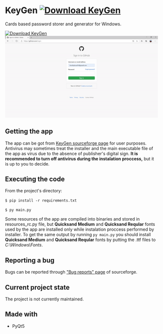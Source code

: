# KeyGen [![Download KeyGen](https://img.shields.io/sourceforge/dt/kovalskii-keygen.svg)](https://sourceforge.net/projects/kovalskii-keygen/files/latest/download)

Cards based password storer and generator for Windows.

[![Download KeyGen](https://a.fsdn.com/con/app/sf-download-button)](https://sourceforge.net/projects/kovalskii-keygen/files/latest/download)
![Usage scenario](concepts/keygen.gif)

## Getting the app

The app can be got from [KeyGen sourceforge page](https://sourceforge.net/projects/kovalskii-keygen) for user purposes. Antivirus may sometimes treat the installer and the main executable file of the app as virus due to the absence of publisher's digital sign. **It is recommended to turn off antivirus during the instalation proccess,** but it is up to you to decide.

## Executing the code

From the project's directory:

```$ pip install -r requirements.txt```

```$ py main.py ```

Some resources of the app are compiled into binaries and stored in resources_rc.py file, but **Quicksand Medium** and **Quicksand Reqular** fonts used by the app are installed only while instalation proccess performed by installer. To get the same output by running ```py main.py``` you should install **Quicksand Medium** and **Quicksand Reqular** fonts by putting the .ttf files to *C:\Windows\Fonts*.

## Reporting a bug

Bugs can be reported through ["Bug reports" page](https://sourceforge.net/p/kovalskii-keygen/discussion/bugreports/) of sourceforge.

## Current project state

The project is not currently maintained.

## Made with

- PyQt5

